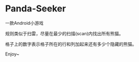 # Panda-Seeker
一款Android小游戏

规则类似于扫雷，尽量在最少的扫描(scan)内找出所有熊猫。

格子上的数字表示格子所在的行和列加起来还有多少个隐藏的熊猫。

Enjoy~

